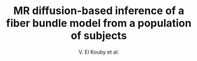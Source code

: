---
cat: gaia
subcat: architecture
bestof: false
author: V. El Kouby et al.
title: MR diffusion-based inference of a fiber bundle model from a population of subjects
journal: Medical image computing and computer-assisted intervention - MICCAI ... International Conference on Medical Image Computing and Computer-Assisted Intervention
year: 2005
type: article
---